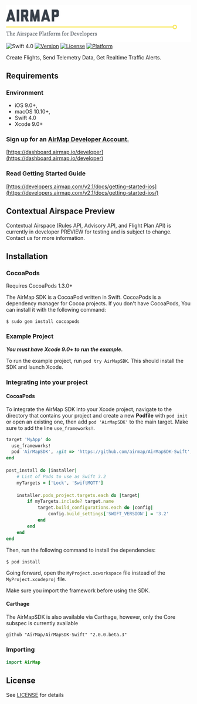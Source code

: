 ![AirMap: The Airspace Platform for Developers](Resources/Core/AirMap.png)
![Swift 4.0](https://img.shields.io/badge/Swift-4.0-lightgray.svg) [![Version](https://img.shields.io/cocoapods/v/AirMapSDK.svg?style=flat)](http://cocoapods.org/pods/AirMapSDK) [![License](https://img.shields.io/cocoapods/l/AirMapSDK.svg?style=flat)](http://cocoapods.org/pods/AirMapSDK) [![Platform](https://img.shields.io/cocoapods/p/AirMapSDK.svg?style=flat)](http://cocoapods.org/pods/AirMapSDK)

Create Flights, Send Telemetry Data, Get Realtime Traffic Alerts.

## Requirements

### Environment
* iOS 9.0+, 
* macOS 10.10+, 
* Swift 4.0
* Xcode 9.0+

### Sign up for an [AirMap Developer Account.](https://dashboard.airmap.io/developer/)

 [https://dashboard.airmap.io/developer](https://dashboard.airmap.io/developer)
  
### Read Getting Started Guide
[https://developers.airmap.com/v2.1/docs/getting-started-ios](https://developers.airmap.com/v2.1/docs/getting-started-ios/)

## Contextual Airspace Preview

Contextual Airspace (Rules API, Advisory API, and Flight Plan API) is currently in developer PREVIEW for testing and is subject to change. Contact us for more information.

## Installation

### CocoaPods

Requires CocoaPods 1.3.0+

The AirMap SDK is a CocoaPod written in Swift. CocoaPods is a dependency manager for Cocoa projects. If you don't have CocoaPods, You can install it with the following command:

`$ sudo gem install cocoapods`

### Example Project

***You must have Xcode 9.0+ to run the example.***

To run the example project, run `pod try AirMapSDK`.  This should install the SDK and launch Xcode.

### Integrating into your project

#### CocoaPods

To integrate the AirMap SDK into your Xcode project, navigate to the directory that contains your project and create a new **Podfile** with `pod init` or open an existing one, then add `pod 'AirMapSDK'` to the main target. Make sure to add the line `use_frameworks!`.

```ruby
target 'MyApp' do
  use_frameworks!
  pod 'AirMapSDK', :git => 'https://github.com/airmap/AirMapSDK-Swift', :tag => '2.0.0.beta.3'
end

post_install do |installer|
    # List of Pods to use as Swift 3.2
    myTargets = ['Lock', 'SwiftMQTT'] 

    installer.pods_project.targets.each do |target|
        if myTargets.include? target.name
            target.build_configurations.each do |config|
                config.build_settings['SWIFT_VERSION'] = '3.2'
            end
        end
    end
end
```

Then, run the following command to install the dependencies:

`$ pod install`

Going forward, open the `MyProject.xcworkspace` file instead of the `MyProject.xcodeproj` file.

Make sure you import the framework before using the SDK.

#### Carthage

The AirMapSDK is also available via Carthage, however, only the Core subspec is currently available

```
github "AirMap/AirMapSDK-Swift" "2.0.0.beta.3"
```

### Importing

```swift
import AirMap
```

## License 

See [LICENSE](https://raw.githubusercontent.com/airmap/AirMapSDK-Swift/master/LICENSE) for details
